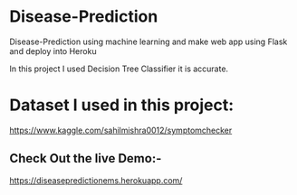 # Disease-Prediction
Disease-Prediction using machine learning and make web app using Flask and deploy into Heroku

In this project I used Decision Tree Classifier it is accurate.

# Dataset I used in this project:
https://www.kaggle.com/sahilmishra0012/symptomchecker


## Check Out the live Demo:-  
https://diseasepredictionems.herokuapp.com/

